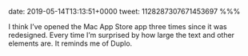 date: 2019-05-14T13:13:51+0000
tweet: 1128287307671453697
%%%

I think I’ve opened the Mac App Store app three times since it was redesigned. Every time I’m surprised by how large the text and other elements are. It reminds me of Duplo.
